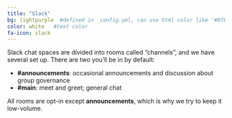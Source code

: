 ```yaml
---
title: "Slack"
bg: lightpurple  #defined in _config.yml, can use html color like '#0fbfcf'
color: white   #text color
fa-icon: slack
---
```


Slack chat spaces are divided into rooms called “channels”, and we have several set up. There are two you’ll be in by default:

- <strong>#announcements</strong>: occasional announcements and discussion about group governance
- <strong>#main</strong>: meet and greet; general chat

All rooms are opt-in except <strong>announcements</strong>, which is why we try to keep it low-volume.
